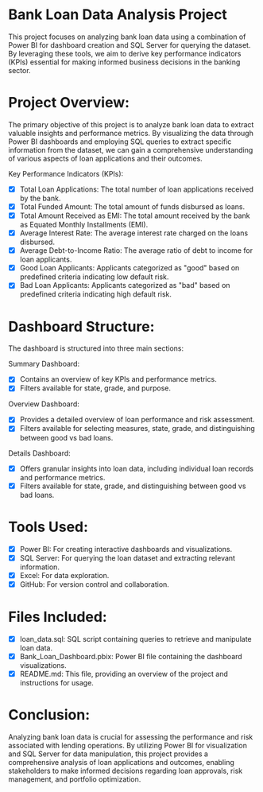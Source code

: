 # Bank Loan Data Analysis Project
This project focuses on analyzing bank loan data using a combination of Power BI for dashboard creation and SQL Server for querying the dataset. By leveraging these tools, we aim to derive key performance indicators (KPIs) essential for making informed business decisions in the banking sector.

# Project Overview:
The primary objective of this project is to analyze bank loan data to extract valuable insights and performance metrics. By visualizing the data through Power BI dashboards and employing SQL queries to extract specific information from the dataset, we can gain a comprehensive understanding of various aspects of loan applications and their outcomes.

Key Performance Indicators (KPIs):
- [x] Total Loan Applications: The total number of loan applications received by the bank.
- [x] Total Funded Amount: The total amount of funds disbursed as loans.
- [x] Total Amount Received as EMI: The total amount received by the bank as Equated Monthly Installments (EMI).
- [x] Average Interest Rate: The average interest rate charged on the loans disbursed.
- [x] Average Debt-to-Income Ratio: The average ratio of debt to income for loan applicants.
- [x] Good Loan Applicants: Applicants categorized as "good" based on predefined criteria indicating low default risk.
- [x] Bad Loan Applicants: Applicants categorized as "bad" based on predefined criteria indicating high default risk.

# Dashboard Structure:
The dashboard is structured into three main sections:

Summary Dashboard:
- [x] Contains an overview of key KPIs and performance metrics.
- [x] Filters available for state, grade, and purpose.
      
Overview Dashboard:
- [x] Provides a detailed overview of loan performance and risk assessment.
- [x] Filters available for selecting measures, state, grade, and distinguishing between good vs bad loans.
      
Details Dashboard:
- [x] Offers granular insights into loan data, including individual loan records and performance metrics.
- [x] Filters available for state, grade, and distinguishing between good vs bad loans.

# Tools Used:
- [x] Power BI: For creating interactive dashboards and visualizations.
- [x] SQL Server: For querying the loan dataset and extracting relevant information.
- [x] Excel: For data exploration.
- [x] GitHub: For version control and collaboration.

# Files Included:
- [x] loan_data.sql: SQL script containing queries to retrieve and manipulate loan data.
- [x] Bank_Loan_Dashboard.pbix: Power BI file containing the dashboard visualizations.
- [x] README.md: This file, providing an overview of the project and instructions for usage.

# Conclusion:
Analyzing bank loan data is crucial for assessing the performance and risk associated with lending operations. By utilizing Power BI for visualization and SQL Server for data manipulation, this project provides a comprehensive analysis of loan applications and outcomes, enabling stakeholders to make informed decisions regarding loan approvals, risk management, and portfolio optimization.

